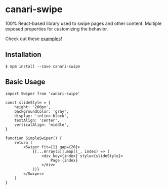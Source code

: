 # canari-swipe

100% React-based library used to swipe pages and other content. Multiple exposed properties for customizing the behavior.

Check out these [examples](https://geedollaholla.github.io/canari-swipe/)!

## Installation

`$ npm install --save canari-swipe`

## Basic Usage

```
import Swiper from 'canari-swipe'

const slideStyle = {
	height: '200px',
	backgroundColor: 'gray',
	display: 'inline-block',
	textAlign: 'center',
	verticalAlign: 'middle',
}

function SimpleSwiper() {
	return (
		<Swiper fit={1} gap={20}>
			{[...Array(5)].map((_, index) => (
				<div key={index} style={slideStyle}>
					Page {index}
				</div>
			))}
		</Swiper>
	)
}
```
